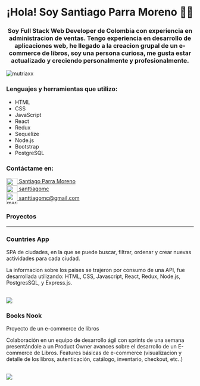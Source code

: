 
<h1 align="center">¡Hola! Soy Santiago Parra Moreno 👋🏼</h1>
<h3 align="center">Soy Full Stack Web Developer de Colombia con experiencia en administracion de ventas. Tengo experiencia en desarrollo de aplicaciones web, he llegado a la creacion grupal de un e-commerce de libros, soy una persona curiosa, me gusta estar actualizado y creciendo personalmente y profesionalmente.</h3>

<p align="left"> <img src="https://komarev.com/ghpvc/?username=santtiagomc&label=Profile%20views&color=0e75b6&style=flat" alt="mutriaxx" /> </p>

<h3 align="left">Lenguajes y herramientas que utilizo:</h3>
<ul>
  <li>HTML</li>
  <li>CSS</li>
  <li>JavaScript</li>
  <li>React</li>
  <li>Redux</li>
  <li>Sequelize</li>
  <li>Node.js</li>
  <li>Bootstrap</li>
  <li>PostgreSQL</li>
</ul>

<h3 align="left">Contáctame en:</h3>

<a href="https://linkedin.com/in/santtiagomc" target="blank"><img align="center" src="https://raw.githubusercontent.com/rahuldkjain/github-profile-readme-generator/master/src/images/icons/Social/linked-in-alt.svg" alt="marcela-utria" height="20" width="30" /> Santiago Parra Moreno</a>
<br>
<a href="https://instagram.com/santtiagomc" target="blank"><img align="center" src="https://raw.githubusercontent.com/rahuldkjain/github-profile-readme-generator/master/src/images/icons/Social/instagram.svg" alt="marce_utria" height="20" width="30" /> santtiagomc</a>
    </ul>
<br>
<a href="mailto:santtiagomc@gmail.com" target="blank"><img align="center" src="https://cdn-icons-png.flaticon.com/512/80/80599.png" alt="marce_utria" height="30" width="30" /> santtiagomc@gmail.com</a>
    </ul>




<h3 align="left">Proyectos</h3>
<hr>
<h3 align="left">Countries App</h3>
<p>SPA de ciudades, en la que se puede buscar, filtrar, ordenar y crear nuevas actividades para cada ciudad.</p>
<p>La informacion sobre los paises se trajeron por consumo de una API, fue desarrollada utilizando: HTML, CSS, Javascript, React, Redux, Node.js, PostgresSQL, y Express.js.</p>
<br>
<a href="https://santt-countries-api.vercel.app/"><img src="https://i.pinimg.com/564x/3b/5d/1b/3b5d1bc1b988db84c8821b4d2f321d07.jpg" /></a>
<h3 align="left">Books Nook</h3>
<p>Proyecto de un e-commerce de libros </p>
<p>Colaboración en un equipo de desarrollo ágil con sprints de una semana
presentándole a un Product Owner avances sobre el desarrollo de un E-commerce de Libros.
Features básicas de e-commerce (visualizacion y detalle de los libros, autenticación, catálogo, inventario, checkout,
etc..)</p>
<br>
<a href="https://booksnook.vercel.app/"><img src="https://i.pinimg.com/564x/bf/1a/3e/bf1a3ef982eefb6911781128e1ee4ce7.jpg" /></a>

